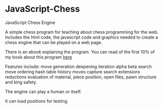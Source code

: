 # JavaScript-Chess
JavaScript Chess Engine

A simple chess program for teaching about chess programming for the web. Includes the html code, the javascript code and graphics needed to
create a chess engine that can be played on a web page.

There is an ebook explaining the program.
You can read of the first 10% of my book about this program
<a href="https://read.amazon.com.au/kp/embed?asin=B087BJ467C&preview=newtab&linkCode=kpe&ref_=cm_sw_r_kb_dp_TK7bFb9EX9018">here</a>

Features include:
move generation
deepening iteration
alpha beta search
move ordering
hash table
history moves
capture search
extensions
reductions
evaluation of material, piece position, open files, pawn structure and king safety. 

The engine can play a human or itself.

It can load positions for testing.
